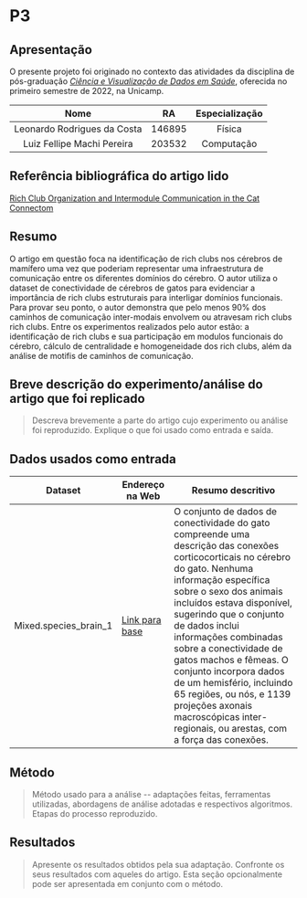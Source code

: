 # P3

## Apresentação

O presente projeto foi originado no contexto das atividades da disciplina de pós-graduação [*Ciência e Visualização de Dados em Saúde*](https://ds4h.org), oferecida no primeiro semestre de 2022, na Unicamp.

|          **Nome**           | **RA** | **Especialização** |
| :-------------------------: | :----: | :----------------: |
| Leonardo Rodrigues da Costa | 146895 |       Física       |
| Luiz Fellipe Machi Pereira  | 203532 |     Computação     |

## Referência bibliográfica do artigo lido

[Rich Club Organization and Intermodule Communication in the Cat Connectom](https://doi.org/10.1523/JNEUROSCI.1448-13.2013)

## Resumo

O artigo em questão foca na identificação de rich clubs nos cérebros de mamífero uma vez que poderiam representar uma infraestrutura de comunicação entre os diferentes domínios do cérebro. O autor utiliza o dataset de conectividade de cérebros de gatos para evidenciar a importância de rich clubs estruturais para interligar domínios funcionais. Para provar seu ponto, o autor demonstra que pelo menos 90% dos caminhos de comunicação inter-modais envolvem ou atravesam rich clubs rich clubs. Entre os experimentos realizados pelo autor estão: a identificação de rich clubs e sua participação em modulos funcionais do cérebro, cálculo de centralidade e homogeneidade dos rich clubs, além da análise de motifis de caminhos de comunicação.

## Breve descrição do experimento/análise do artigo que foi replicado

> Descreva brevemente a parte do artigo cujo experimento ou análise foi reproduzido. Explique o que foi usado como entrada e saída.

## Dados usados como entrada

| Dataset               | Endereço na Web                                                                                | Resumo descritivo                                                                                                                                                                                                                                                                                                                                                                                                                                                                                    |
| --------------------- | ---------------------------------------------------------------------------------------------- | ---------------------------------------------------------------------------------------------------------------------------------------------------------------------------------------------------------------------------------------------------------------------------------------------------------------------------------------------------------------------------------------------------------------------------------------------------------------------------------------------------- |
| Mixed.species_brain_1 | [Link para base](https://s3.amazonaws.com/connectome-graphs/cat/mixed.species_brain_1.graphml) | O conjunto de dados de conectividade do gato compreende uma descrição das conexões corticocorticais no cérebro do gato. Nenhuma informação específica sobre o sexo dos animais incluídos estava disponível, sugerindo que o conjunto de dados inclui informações combinadas sobre a conectividade de gatos machos e fêmeas. O conjunto incorpora dados de um hemisfério, incluindo 65 regiões, ou nós, e 1139 projeções axonais macroscópicas inter-regionais, ou arestas, com a força das conexões. |

## Método

> Método usado para a análise -- adaptações feitas, ferramentas utilizadas, abordagens de análise adotadas e respectivos algoritmos.
> Etapas do processo reproduzido.

## Resultados

> Apresente os resultados obtidos pela sua adaptação.
> Confronte os seus resultados com aqueles do artigo.
> Esta seção opcionalmente pode ser apresentada em conjunto com o método.

